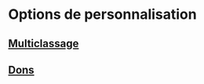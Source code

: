 
[][Items]

# Options de personnalisation

[][Generic]

## [Multiclassage](multiclassing_hd.md)

[][Generic]

## [Dons](feats_hd.md)

[Items]: #
[Generic]: #

